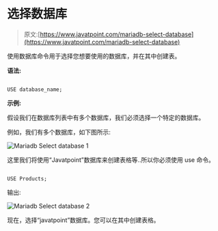 # 选择数据库

> 原文:[https://www.javatpoint.com/mariadb-select-database](https://www.javatpoint.com/mariadb-select-database)

使用数据库命令用于选择您想要使用的数据库，并在其中创建表。

**语法:**

```

USE database_name; 

```

**示例:**

假设我们在数据库列表中有多个数据库，我们必须选择一个特定的数据库。

例如，我们有多个数据库，如下图所示:

![Mariadb Select database 1](../Images/b68e42f6651e7d1c9c6a31d351367eaa.png)

这里我们将使用“Javatpoint”数据库来创建表格等..所以你必须使用 use 命令。

```

USE Products; 

```

输出:

![Mariadb Select database 2](../Images/92140d3ae7b1a62a2b5d64411425ad38.png)

现在，选择“javatpoint”数据库。您可以在其中创建表格。